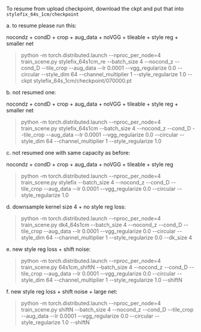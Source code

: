To resume from upload checkpoint, download the ckpt and put that into `stylefix_64s_1cm/checkpoint`


a. to resume please run this:

nocondz + condD + crop + aug_data + noVGG + tileable + style reg + smaller net

>python -m torch.distributed.launch --nproc_per_node=4 train_scene.py stylefix_64s1cm_re --batch_size 4 --nocond_z --cond_D --tile_crop --aug_data --lr 0.0001 --vgg_regularize 0.0 --circular --style_dim 64 --channel_multiplier 1 --style_regularize 1.0 --ckpt stylefix_64s_1cm/checkpoint/070000.pt

b. not resumed one:

nocondz + condD + crop + aug_data + noVGG + tileable + style reg + smaller net

>python -m torch.distributed.launch --nproc_per_node=4  train_scene.py stylefix_64s1cm --batch_size 4 --nocond_z --cond_D --tile_crop --aug_data --lr 0.0001 --vgg_regularize 0.0 --circular --style_dim 64 --channel_multiplier 1 --style_regularize 1.0

c. not resumed one with same capacity as before:

nocondz + condD + crop + aug_data + noVGG + tileable + style reg

>python -m torch.distributed.launch --nproc_per_node=4  train_scene.py stylefix --batch_size 4 --nocond_z --cond_D --tile_crop --aug_data --lr 0.0001 --vgg_regularize 0.0 --circular --style_regularize 1.0

d. downsample kernel size 4 + no style reg loss:

>python -m torch.distributed.launch --nproc_per_node=4  train_scene.py dk4_64s1cm --batch_size 4 --nocond_z --cond_D --tile_crop --aug_data --lr 0.0001 --vgg_regularize 0.0 --circular --style_dim 64 --channel_multiplier 1 --style_regularize 0.0 --dk_size 4

e. new style reg loss + shift noise:

>python -m torch.distributed.launch --nproc_per_node=4  train_scene.py 64s1cm_shiftN --batch_size 4 --nocond_z --cond_D --tile_crop --aug_data --lr 0.0001 --vgg_regularize 0.0 --circular --style_dim 64 --channel_multiplier 1 --style_regularize 1.0 --shiftN

f. new style reg loss + shift noise + large net:

>python -m torch.distributed.launch --nproc_per_node=4  train_scene.py shiftN --batch_size 4 --nocond_z --cond_D --tile_crop --aug_data --lr 0.0001 --vgg_regularize 0.0 --circular --style_regularize 1.0 --shiftN


